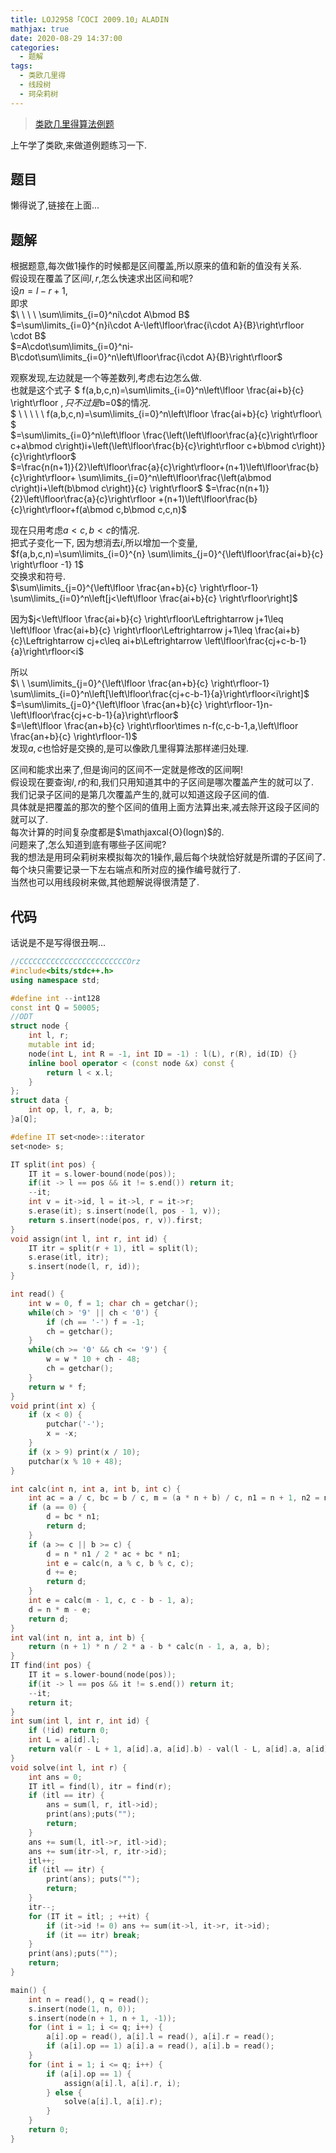 ```yaml
---
title: LOJ2958「COCI 2009.10」ALADIN
mathjax: true
date: 2020-08-29 14:37:00
categories: 
  - 题解
tags: 
  - 类欧几里得
  - 线段树
  - 珂朵莉树
---
```



>[类欧几里得算法例题](https://loj.ac/problem/2958)  

上午学了类欧,来做道例题练习一下.

## 题目
懒得说了,链接在上面...   

## 题解
根据题意,每次做$1$操作的时候都是区间覆盖,所以原来的值和新的值没有关系.  
假设现在覆盖了区间$l,r$,怎么快速求出区间和呢?  
设$n=l-r+1$,  
即求  
$\ \ \ \ \sum\limits_{i=0}^ni\cdot A\bmod B$     
$=\sum\limits_{i=0}^{n}i\cdot A-\left\lfloor\frac{i\cdot A}{B}\right\rfloor \cdot B$  
$=A\cdot\sum\limits_{i=0}^ni-B\cdot\sum\limits_{i=0}^n\left\lfloor\frac{i\cdot A}{B}\right\rfloor$  

观察发现,左边就是一个等差数列,考虑右边怎么做.  
也就是这个式子 
$ f(a,b,c,n)=\sum\limits_{i=0}^n\left\lfloor \frac{ai+b}{c} \right\rfloor $, 只不过是$b=0$的情况.  
$ \ \ \ \ \ f(a,b,c,n)=\sum\limits_{i=0}^n\left\lfloor \frac{ai+b}{c} \right\rfloor\ $  
$=\sum\limits_{i=0}^n\left\lfloor \frac{\left(\left\lfloor\frac{a}{c}\right\rfloor c+a\bmod c\right)i+\left(\left\lfloor\frac{b}{c}\right\rfloor c+b\bmod c\right)}{c}\right\rfloor$   
$=\frac{n(n+1)}{2}\left\lfloor\frac{a}{c}\right\rfloor+(n+1)\left\lfloor\frac{b}{c}\right\rfloor+ \sum\limits_{i=0}^n\left\lfloor\frac{\left(a\bmod c\right)i+\left(b\bmod c\right)}{c} \right\rfloor$
$=\frac{n(n+1)}{2}\left\lfloor\frac{a}{c}\right\rfloor +(n+1)\left\lfloor\frac{b}{c}\right\rfloor+f(a\bmod c,b\bmod c,c,n)$  

现在只用考虑$a<c,b<c$的情况.  
把式子变化一下, 因为想消去$i$,所以增加一个变量, $f(a,b,c,n)=\sum\limits_{i=0}^{n} \sum\limits_{j=0}^{\left\lfloor\frac{ai+b}{c} \right\rfloor -1} 1$  
交换求和符号.  
$\sum\limits_{j=0}^{\left\lfloor \frac{an+b}{c} \right\rfloor-1} \sum\limits_{i=0}^n\left[j<\left\lfloor \frac{ai+b}{c} \right\rfloor\right]$  

因为$j<\left\lfloor \frac{ai+b}{c} \right\rfloor\Leftrightarrow j+1\leq \left\lfloor \frac{ai+b}{c} \right\rfloor\Leftrightarrow j+1\leq \frac{ai+b}{c}\Leftrightarrow cj+c\leq ai+b\Leftrightarrow \left\lfloor\frac{cj+c-b-1}{a}\right\rfloor<i$   

所以  
$\ \ \sum\limits_{j=0}^{\left\lfloor \frac{an+b}{c} \right\rfloor-1} \sum\limits_{i=0}^n\left[\left\lfloor\frac{cj+c-b-1}{a}\right\rfloor<i\right]$  
$=\sum\limits_{j=0}^{\left\lfloor \frac{an+b}{c} \right\rfloor-1}n-\left\lfloor\frac{cj+c-b-1}{a}\right\rfloor$  
$=\left\lfloor \frac{an+b}{c} \right\rfloor\times n-f(c,c-b-1,a,\left\lfloor \frac{an+b}{c} \right\rfloor-1)$  
发现$a,c$也恰好是交换的,是可以像欧几里得算法那样递归处理.  

区间和能求出来了,但是询问的区间不一定就是修改的区间啊!  
假设现在要查询$l,r$的和,我们只用知道其中的子区间是哪次覆盖产生的就可以了.  
我们记录子区间的是第几次覆盖产生的,就可以知道这段子区间的值.  
具体就是把覆盖的那次的整个区间的值用上面方法算出来,减去除开这段子区间的就可以了.  
每次计算的时间复杂度都是$\mathjaxcal{O}(logn)$的.  
问题来了,怎么知道到底有哪些子区间呢?  
我的想法是用珂朵莉树来模拟每次的$1$操作,最后每个块就恰好就是所谓的子区间了.  
每个块只需要记录一下左右端点和所对应的操作编号就行了.  
当然也可以用线段树来做,其他题解说得很清楚了.

## 代码
话说是不是写得很丑啊...  

```cpp
//CCCCCCCCCCCCCCCCCCCCCCCCOrz
#include<bits/stdc++.h>
using namespace std;

#define int --int128
const int Q = 50005;
//ODT
struct node {
    int l, r;
    mutable int id;
    node(int L, int R = -1, int ID = -1) : l(L), r(R), id(ID) {}  
    inline bool operator < (const node &x) const {
        return l < x.l;
    }
};
struct data {
    int op, l, r, a, b;
}a[Q];

#define IT set<node>::iterator
set<node> s;

IT split(int pos) {
    IT it = s.lower-bound(node(pos));
    if(it -> l == pos && it != s.end()) return it;
    --it;
    int v = it->id, l = it->l, r = it->r;
    s.erase(it); s.insert(node(l, pos - 1, v));
    return s.insert(node(pos, r, v)).first;
}
void assign(int l, int r, int id) {
    IT itr = split(r + 1), itl = split(l);
    s.erase(itl, itr);
    s.insert(node(l, r, id));
}

int read() {
    int w = 0, f = 1; char ch = getchar();
    while(ch > '9' || ch < '0') {
        if (ch == '-') f = -1;
        ch = getchar();
    }
    while(ch >= '0' && ch <= '9') {
        w = w * 10 + ch - 48;
        ch = getchar();
    }
    return w * f;
}
void print(int x) {
    if (x < 0) {
        putchar('-');
        x = -x;
    }
    if (x > 9) print(x / 10);
    putchar(x % 10 + 48);
}

int calc(int n, int a, int b, int c) {
    int ac = a / c, bc = b / c, m = (a * n + b) / c, n1 = n + 1, n2 = n * 2 + 1, d;
    if (a == 0) {
        d = bc * n1;
        return d;
    }
    if (a >= c || b >= c) {
        d = n * n1 / 2 * ac + bc * n1;
        int e = calc(n, a % c, b % c, c);
        d += e;
        return d;
    }
    int e = calc(m - 1, c, c - b - 1, a);
    d = n * m - e;
    return d;
}
int val(int n, int a, int b) {
    return (n + 1) * n / 2 * a - b * calc(n - 1, a, a, b);
}
IT find(int pos) {
    IT it = s.lower-bound(node(pos));
    if(it -> l == pos && it != s.end()) return it;
    --it;
    return it;
}
int sum(int l, int r, int id) {
    if (!id) return 0;
    int L = a[id].l;
    return val(r - L + 1, a[id].a, a[id].b) - val(l - L, a[id].a, a[id].b);
}
void solve(int l, int r) {
    int ans = 0;
    IT itl = find(l), itr = find(r);
    if (itl == itr) {
        ans = sum(l, r, itl->id);
        print(ans);puts("");
        return;
    }
    ans += sum(l, itl->r, itl->id);
    ans += sum(itr->l, r, itr->id);
    itl++;
    if (itl == itr) {
        print(ans); puts("");
        return;
    }
    itr--;
    for (IT it = itl; ; ++it) {
        if (it->id != 0) ans += sum(it->l, it->r, it->id);
        if (it == itr) break;
    }
    print(ans);puts("");
    return;
}

main() {
    int n = read(), q = read();
    s.insert(node(1, n, 0));
    s.insert(node(n + 1, n + 1, -1));
    for (int i = 1; i <= q; i++) {
        a[i].op = read(), a[i].l = read(), a[i].r = read();
        if (a[i].op == 1) a[i].a = read(), a[i].b = read();
    }
    for (int i = 1; i <= q; i++) {
        if (a[i].op == 1) {
            assign(a[i].l, a[i].r, i);
        } else {
            solve(a[i].l, a[i].r);
        }
    }
    return 0;
}
```